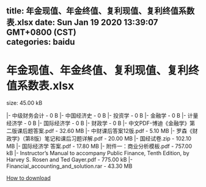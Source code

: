 
title: 年金现值、年金终值、复利现值、复利终值系数表.xlsx
date: Sun Jan 19 2020 13:39:07 GMT+0800 (CST)    
categories: baidu
---

# 年金现值、年金终值、复利现值、复利终值系数表.xlsx
size: 45.00 kB
 
 
|- 中级财务会计 - 0 B
|- 中国经济史 - 0 B
|- 投资学 - 0 B
|- 金融学 - 0 B
|- 计量经济学 - 0 B
|- 国际经济学 - 0 B
|- 财政学 - 0 B
|- 中文PDF-博迪《金融学》第二版课后题答案.pdf - 32.60 MB
|- 中财课后答案12版.pdf - 5.10 MB
|- 罗森《财政学》（第8版）笔记和课后习题详解.pdf - 20.00 MB
|- 国经试卷.zip - 102.10 MB
|- 国际经济学 答案.pdf - 17.80 MB
|- 附件一：商业分析模板.pdf - 757.00 kB
|- Instructor’s Manual to accompany Public Finance, Tenth Edition, by Harvey S. Rosen and Ted Gayer.pdf - 775.00 kB
|- Financial_accounting_and_solution.rar - 43.30 MB

[How to download](https://bpcam.bemobtrk.com/go/2ceec3aa-1ca2-46d6-b9ff-aaa5c184517c?jno=2940)